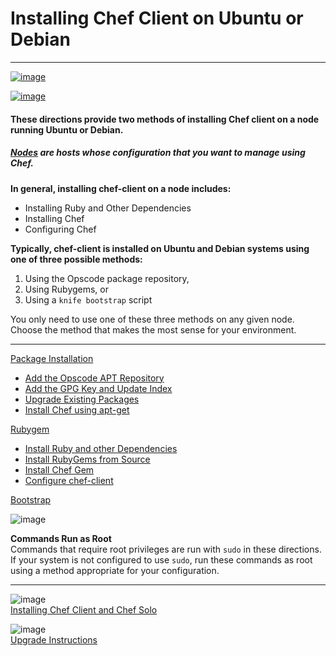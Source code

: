 Installing Chef Client on Ubuntu or Debian
==========================================

  

* * * * *

[![image](../attachments/thumbnails/18645076/19005539)](http://wiki.opscode.com/download../attachments/18645076/logo_ubuntu_linux_for_transparent.gif)

[![image](../attachments/thumbnails/18645076/19005540)](http://wiki.opscode.com/download../attachments/18645076/Debian_logo.png)

#### These directions provide two methods of installing Chef client on a node running Ubuntu or Debian.

##### [Nodes](Nodes.html "Nodes") are hosts whose configuration that you want to manage using Chef.

  
**In general, installing chef-client on a node includes:**

-   Installing Ruby and Other Dependencies
-   Installing Chef
-   Configuring Chef

  

**Typically, chef-client is installed on Ubuntu and Debian systems using
one of three possible methods:**

1.  Using the Opscode package repository,
2.  Using Rubygems, or
3.  Using a `knife bootstrap` script

You only need to use one of these three methods on any given node.
Choose the method that makes the most sense for your environment.

* * * * *

  

[Package
Installation](#InstallingChefClientonUbuntuorDebian-PackageInstallation)

-   [Add the Opscode APT
    Repository](#InstallingChefClientonUbuntuorDebian-AddtheOpscodeAPTRepository)
-   [Add the GPG Key and Update
    Index](#InstallingChefClientonUbuntuorDebian-AddtheGPGKeyandUpdateIndex)
-   [Upgrade Existing
    Packages](#InstallingChefClientonUbuntuorDebian-UpgradeExistingPackages)
-   [Install Chef using
    apt-get](#InstallingChefClientonUbuntuorDebian-InstallChefusingaptget)

[Rubygem](#InstallingChefClientonUbuntuorDebian-Rubygem)

-   [Install Ruby and other
    Dependencies](#InstallingChefClientonUbuntuorDebian-InstallRubyandotherDependencies)
-   [Install RubyGems from
    Source](#InstallingChefClientonUbuntuorDebian-InstallRubyGemsfromSource)
-   [Install Chef
    Gem](#InstallingChefClientonUbuntuorDebian-InstallChefGem)
-   [Configure
    chef-client](#InstallingChefClientonUbuntuorDebian-Configurechefclient)

[Bootstrap](#InstallingChefClientonUbuntuorDebian-Bootstrap)

  

![image](images/icons/emoticons/warning.gif)

**Commands Run as Root**  
Commands that require root privileges are run with `sudo` in these
directions. If your system is not configured to use `sudo`, run these
commands as root using a method appropriate for your configuration.

* * * * *

![image](../attachments/18645076/21463103.png)   
[Installing Chef Client and Chef
Solo](Installing%20Chef%20Client%20and%20Chef%20Solo.html "Installing Chef Client and Chef Solo")

![image](../attachments/18645076/21463102.png)   
[Upgrade
Instructions](Upgrade%20Instructions.html "Upgrade Instructions")

  
  

  
